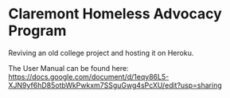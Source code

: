 Claremont Homeless Advocacy Program
=====

Reviving an old college project and hosting it on Heroku.

The User Manual can be found here:
https://docs.google.com/document/d/1eqy86L5-XJN9yf6hD85otbWkPwkxm7SSguGwg4sPcXU/edit?usp=sharing
